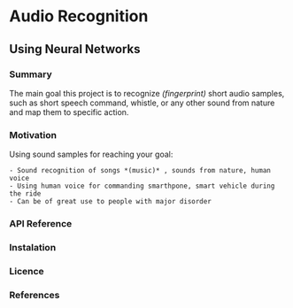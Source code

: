 # Audio Recognition
## Using Neural Networks

### Summary

The main goal this project is to recognize *(fingerprint)* short audio samples, such as short speech command, whistle, 
or any other sound from nature and map them to specific action.

### Motivation

Using sound samples for reaching your goal:

    - Sound recognition of songs *(music)* , sounds from nature, human voice
    - Using human voice for commanding smarthpone, smart vehicle during the ride
    - Can be of great use to people with major disorder

### API Reference

### Instalation

### Licence

### References
